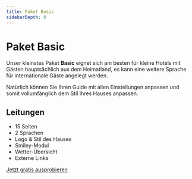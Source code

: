 ```yaml
---
title: Paket Basic
sidebarDepth: 0
---
```

# Paket Basic

Unser kleinstes Paket **Basic** eignet sich am besten für kleine Hotels mit Gästen hauptsächlich aus dem Heimatland, es kann eine weitere Sprache für internationale Gäste angelegt werden.

Natürlich können Sie Ihren Guide mit allen Einstellungen anpassen und somit vollumfänglich dem Stil Ihres Hauses anpassen.

## Leitungen

- 15 Seiten
- 2 Sprachen
- Logo & Stil des Hauses
- Smiley-Modul
- Wetter-Übersicht
- Externe Links

[Jetzt gratis ausprobieren](https://guestsguide.com/cms)
